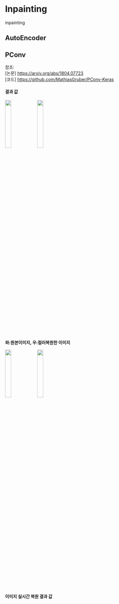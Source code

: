 # Inpainting
inpainting

## AutoEncoder

## PConv
참조: <br>
[논문] https://arxiv.org/abs/1804.07723 <br>
[코드] https://github.com/MathiasGruber/PConv-Keras

#### 결과 값
<div>
  <img src="https://user-images.githubusercontent.com/72767245/99153168-419dde80-26ea-11eb-98fb-9aca373f5b84.jpg" width="20%">
  <img src="https://user-images.githubusercontent.com/72767245/99153169-4367a200-26ea-11eb-8ac1-776ee3d89186.png" width="20%">
</div>
<b>좌:원본이미지, 우:컬러복원한 이미지</b>

<p align="center"> <div>
  <img src="https://user-images.githubusercontent.com/72767245/99153170-45316580-26ea-11eb-9144-7a6e95323273.png" width="20%">
  <img src="https://user-images.githubusercontent.com/72767245/99153171-45c9fc00-26ea-11eb-9ae2-adb61f17b056.png" width="20%">
</div> </p>
<b>이미지 실시간 복원 결과 값</b>
